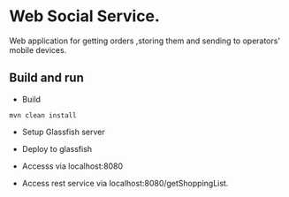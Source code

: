 # Web Social Service.

Web application for getting orders ,storing them and sending to operators' mobile devices.

## Build and run

- Build

```
mvn clean install

```

- Setup Glassfish server

- Deploy to glassfish

- Accesss via localhost:8080

- Access rest service via localhost:8080/getShoppingList.
